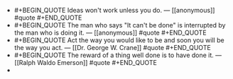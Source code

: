 - #+BEGIN_QUOTE
  Ideas won't work unless you do. — [[anonymous]]  #quote
  #+END_QUOTE
- #+BEGIN_QUOTE
  The man who says "It can't be done" is interrupted by the man who is doing it. — [[anonymous]]  #quote
  #+END_QUOTE
- #+BEGIN_QUOTE
  Act the way you would like to be and soon you will be the way you act. — [[Dr. George W. Crane]] #quote 
  #+END_QUOTE
- #+BEGIN_QUOTE
  The reward of a thing well done is to have done it. — [[Ralph Waldo Emerson]] #quote 
  #+END_QUOTE
-